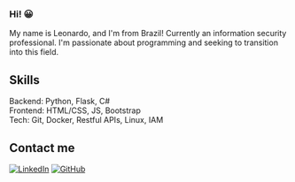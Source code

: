 ### Hi! 😀
My name is Leonardo, and I'm from Brazil! Currently an information security professional. I'm passionate about programming and seeking to transition into this field.

## Skills
Backend: Python, Flask, C#<br>
Frontend: HTML/CSS, JS, Bootstrap<br>
Tech: Git, Docker, Restful APIs, Linux, IAM

## Contact me
[![LinkedIn](https://img.shields.io/badge/LinkedIn-0077B5?style=for-the-badge&logo=linkedin&logoColor=white)](https://www.linkedin.com/in/leochinelato/)
[![GitHub](https://img.shields.io/badge/GitHub-100000?style=for-the-badge&logo=github&logoColor=white)](https://github.com/SEUUSERNAME)